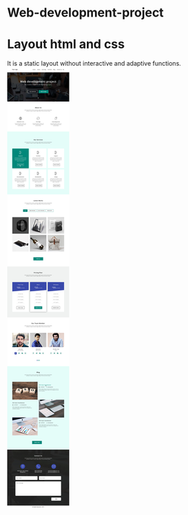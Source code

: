 # Web-development-project
Layout html and css </br>
========================
It is a static layout without interactive and adaptive functions.
![alt text](img/Web-Development-Project-0.jpg "Описание будет тут")
